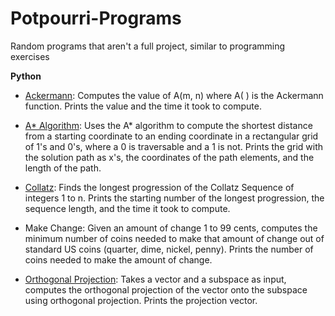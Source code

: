 # Potpourri-Programs
Random programs that aren't a full project, similar to programming exercises

**Python**
- [Ackermann](https://en.wikipedia.org/wiki/Ackermann_function): Computes the value of A(m, n) where A( ) is the Ackermann function. Prints the value and the time it took to compute.
             
- [A* Algorithm](https://en.wikipedia.org/wiki/A*_search_algorithm): Uses the A* algorithm to compute the shortest distance from a starting coordinate to an ending coordinate in a rectangular grid of 1's and 0's, where a 0 is traversable and a 1 is not. Prints the grid with the solution path as x's, the coordinates of the path elements, and the length of the path.

- [Collatz](https://en.wikipedia.org/wiki/Collatz_conjecture): Finds the longest progression of the Collatz Sequence of integers 1 to n. Prints the starting number of the longest progression, the sequence length, and the time it took to compute.

- Make Change: Given an amount of change 1 to 99 cents, computes the minimum number of coins needed to make that amount of change out of standard US coins (quarter, dime, nickel, penny). Prints the number of coins needed to make the amount of change.

- [Orthogonal Projection](https://en.wikipedia.org/wiki/Projection_(linear_algebra)): 
Takes a vector and a subspace as input, computes the orthogonal projection of the vector onto the subspace using orthogonal projection. Prints the projection vector.
